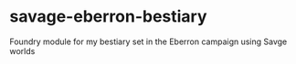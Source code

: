 # savage-eberron-bestiary
Foundry module for my bestiary set in the Eberron campaign using Savge worlds
